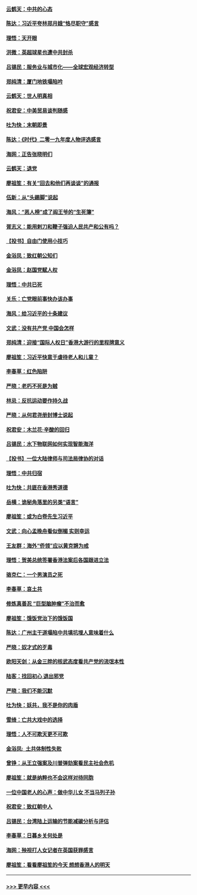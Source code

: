 #### [云鹤天：中共的心态](../pages/nsc993/n11729906.md?t=12181533) 
#### [陈达：习近平夸林郑月娥“恪尽职守”感言](../pages/nsc993/n11729881.md?t=12181533) 
#### [理悟：天开眼](../pages/nsc993/n11729699.md?t=12181533) 
#### [洪微：英超球星也遭中共封杀](../pages/nsc993/n11727243.md?t=12181533) 
#### [吕锡民：服务业与城市化——全球宏观经济转型](../pages/nsc993/n11725845.md?t=12181533) 
#### [郑纯清：厦门地铁塌陷吟](../pages/nsc993/n11725813.md?t=12181533) 
#### [云鹤天：世人明真相](../pages/nsc993/n11725621.md?t=12181533) 
#### [祝君安：中美贸易谈判随感](../pages/nsc993/n11725609.md?t=12181533) 
#### [吐为快：末朝即景](../pages/nsc993/n11723365.md?t=12181533) 
#### [陈达：《时代》二零一九年度人物评选感言](../pages/nsc993/n11723337.md?t=12181533) 
#### [海网：正告张晓明们](../pages/nsc993/n11723228.md?t=12181533) 
#### [云鹤天：退党](../pages/nsc993/n11723056.md?t=12181533) 
#### [廖祖笙：有关“回去和他们再谈谈”的通报](../pages/nsc993/n11722442.md?t=12181533) 
#### [伍新：从“头踢脚”说起](../pages/nsc993/n11722429.md?t=12181533) 
#### [海风：“恶人榜”成了阎王爷的“生死簿”](../pages/nsc993/n11722272.md?t=12181533) 
#### [胥志义：能用剌刀和鞭子强迫人民共产和公有吗？](../pages/nsc993/n11720569.md?t=12181533) 
#### [【投书】自由门使用小技巧](../pages/nsc993/n11720180.md?t=12181533) 
#### [金浴凤：致红朝公知们](../pages/nsc993/n11720563.md?t=12181533) 
#### [金浴凤：赵国党赋人权](../pages/nsc993/n11720533.md?t=12181533) 
#### [理悟：中共已死](../pages/nsc993/n11720233.md?t=12181533) 
#### [关乐：亡党眼前事快办该办事](../pages/nsc993/n11719160.md?t=12181533) 
#### [海风：给习近平的十条建议](../pages/nsc993/n11717616.md?t=12181533) 
#### [文武：没有共产党 中国会怎样](../pages/nsc993/n11717584.md?t=12181533) 
#### [郑纯清：迎接“国际人权日”香港大游行的里程牌意义](../pages/nsc993/n11717417.md?t=12181533) 
#### [廖祖笙：习近平快意于虐待老人和儿童？](../pages/nsc993/n11715313.md?t=12181533) 
#### [李春草：红色陷阱](../pages/nsc993/n11715029.md?t=12181533) 
#### [严晓：老朽不死是为贼](../pages/nsc993/n11712910.md?t=12181533) 
#### [林忌：反抗运动要作持久战](../pages/nsc993/n11712623.md?t=12181533) 
#### [严晓：从何君尧册封博士说起](../pages/nsc993/n11712465.md?t=12181533) 
#### [祝君安：木兰花·辛酸的回归](../pages/nsc993/n11712381.md?t=12181533) 
#### [吕锡民：水下物联网如何实现智能海洋](../pages/nsc993/n11711158.md?t=12181533) 
#### [【投书】一位大陆律师与司法局律协的对话](../pages/nsc993/n11709675.md?t=12181533) 
#### [理悟：中共归宿](../pages/nsc993/n11710059.md?t=12181533) 
#### [吐为快：共匪在香港秀道德](../pages/nsc993/n11709979.md?t=12181533) 
#### [岳横：诡秘角落里的另类“语言”](../pages/nsc993/n11709792.md?t=12181533) 
#### [廖祖笙：或为白卷先生习近平](../pages/nsc993/n11708330.md?t=12181533) 
#### [文武：向心孟晚舟看似倒楣 实则幸运](../pages/nsc993/n11708236.md?t=12181533) 
#### [王友群：海外“侨领”应以黄克锵为戒](../pages/nsc993/n11706176.md?t=12181533) 
#### [理悟：贺美总统签署香港法案后各国跟进立法](../pages/nsc993/n11706853.md?t=12181533) 
#### [骆克仁：一个男演员之死](../pages/nsc993/n11706677.md?t=12181533) 
#### [李春草：哀土共](../pages/nsc993/n11706255.md?t=12181533) 
#### [修炼真善忍 “巨型脑肿瘤”不治而愈](../pages/nsc993/n11705340.md?t=12181533) 
#### [廖祖笙：饿饭党治下的饿饭国](../pages/nsc993/n11705085.md?t=12181533) 
#### [陈达：广州主干道塌陷中共填坑埋人意味着什么](../pages/nsc993/n11705046.md?t=12181533) 
#### [严晓：奴才式的歹毒](../pages/nsc993/n11704826.md?t=12181533) 
#### [欧阳天剑：从金三胖的核武态度看共产党的流氓本性](../pages/nsc993/n11702238.md?t=12181533) 
#### [陆客：找回初心 退出邪党](../pages/nsc993/n11702213.md?t=12181533) 
#### [严晓：我们不能沉默](../pages/nsc993/n11702110.md?t=12181533) 
#### [吐为快：妖共，我不是你的肉盾](../pages/nsc993/n11701366.md?t=12181533) 
#### [雪绮：亡共大戏中的选择](../pages/nsc993/n11699922.md?t=12181533) 
#### [理悟：人不可欺天更不可欺](../pages/nsc993/n11699657.md?t=12181533) 
#### [金浴凤:  土共体制性失败](../pages/nsc993/n11699361.md?t=12181533) 
#### [曾铮：从王立强案及川普弹劾案看民主社会危机](../pages/nsc993/n11699318.md?t=12181533) 
#### [廖祖笙：就是纳粹也不会这样对待同胞](../pages/nsc993/n11697658.md?t=12181533) 
#### [一位中国老人的心声：做中华儿女 不当马列子孙](../pages/nsc993/n11697525.md?t=12181533) 
#### [祝君安：致红朝中人](../pages/nsc993/n11697518.md?t=12181533) 
#### [吕锡民：台湾陆上运输的节能减碳分析与评估](../pages/nsc993/n11694983.md?t=12181533) 
#### [李春草：日暮乡关何处是](../pages/nsc993/n11694805.md?t=12181533) 
#### [海网：殃视打人女记者在英国获罪感言](../pages/nsc993/n11693832.md?t=12181533) 
#### [廖祖笙：看看廖祖笙的今天 想想香港人的明天](../pages/nsc993/n11693707.md?t=12181533) 

----
#### [ >>> 更早内容 <<< ](../indexes/nsc993-earlier.md)
